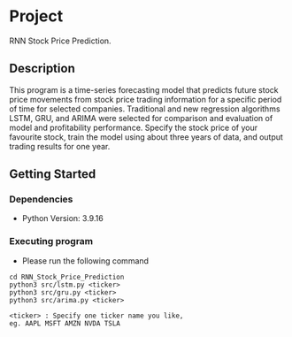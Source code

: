 # Project

RNN Stock Price Prediction.

## Description

This program is a time-series forecasting model that predicts future stock price movements from stock price trading information for a specific period of time for selected companies.
Traditional and new regression algorithms LSTM, GRU, and ARIMA were selected for comparison and evaluation of model and profitability performance.
Specify the stock price of your favourite stock, train the model using about three years of data, and output trading results for one year.

## Getting Started

### Dependencies

* Python Version: 3.9.16

### Executing program

* Please run the following command

```
cd RNN_Stock_Price_Prediction
python3 src/lstm.py <ticker>
python3 src/gru.py <ticker>
python3 src/arima.py <ticker>
 
<ticker> : Specify one ticker name you like,
eg. AAPL MSFT AMZN NVDA TSLA
```
